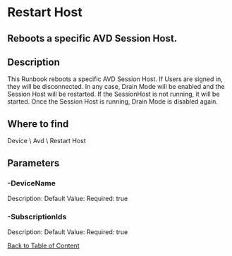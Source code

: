 # Restart Host

## Reboots a specific AVD Session Host.

## Description
This Runbook reboots a specific AVD Session Host. If Users are signed in, they will be disconnected. In any case, Drain Mode will be enabled and the Session Host will be restarted.
If the SessionHost is not running, it will be started. Once the Session Host is running, Drain Mode is disabled again.

## Where to find
Device \ Avd \ Restart Host

## Parameters
### -DeviceName
Description: 
Default Value: 
Required: true

### -SubscriptionIds
Description: 
Default Value: 
Required: true


[Back to Table of Content](../../../README.md)

